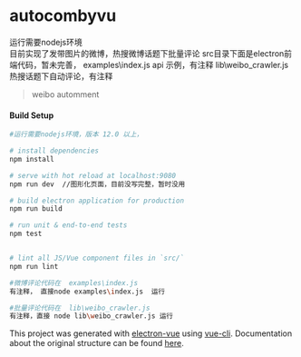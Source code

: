 # autocombyvu
运行需要nodejs环境  
目前实现了发带图片的微博，热搜微博话题下批量评论
src目录下面是electron前端代码，暂未完善，
examples\index.js  api 示例，有注释
lib\weibo_crawler.js  热搜话题下自动评论，有注释
> weibo automment

#### Build Setup

``` bash
#运行需要nodejs环境，版本 12.0 以上， 

# install dependencies
npm install  

# serve with hot reload at localhost:9080
npm run dev  //图形化页面，目前没写完整，暂时没用

# build electron application for production
npm run build

# run unit & end-to-end tests
npm test


# lint all JS/Vue component files in `src/`
npm run lint

#微博评论代码在  examples\index.js
有注释， 直接node examples\index.js  运行

#批量评论代码在  lib\weibo_crawler.js
有注释，直接 node lib\weibo_crawler.js 运行

```

This project was generated with [electron-vue](https://github.com/SimulatedGREG/electron-vue) using [vue-cli](https://github.com/vuejs/vue-cli). Documentation about the original structure can be found [here](https://simulatedgreg.gitbooks.io/electron-vue/content/index.html).
